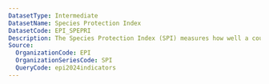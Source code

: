 ```yaml
---
DatasetType: Intermediate
DatasetName: Species Protection Index
DatasetCode: EPI_SPEPRI
Description: The Species Protection Index (SPI) measures how well a country's terrestrial protected areas overlap with the ranges of its vertebrate
Source:
  OrganizationCode: EPI
  OrganizationSeriesCode: SPI
  QueryCode: epi2024indicators
---
```

